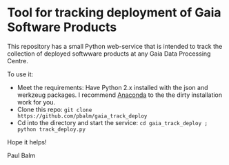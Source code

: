 Tool for tracking deployment of Gaia Software Products
======================================================

This repository has a small Python web-service that is intended to track
the collection of deployed softwware products at any Gaia Data
Processing Centre.

To use it:
- Meet the requirements: Have Python 2.x installed with the json and
werkzeug packages. I recommend [Anaconda](https://store.continuum.io/cshop/anaconda/)
to the the dirty installation work for you.
- Clone this repo:
`git clone https://github.com/pbalm/gaia_track_deploy`
- Cd into the directory and start the service:
`cd gaia_track_deploy ; python track_deploy.py`

Hope it helps!

Paul Balm
